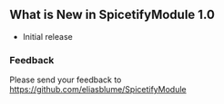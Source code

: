 ## What is New in SpicetifyModule 1.0

* Initial release

### Feedback
Please send your feedback to https://github.com/eliasblume/SpicetifyModule